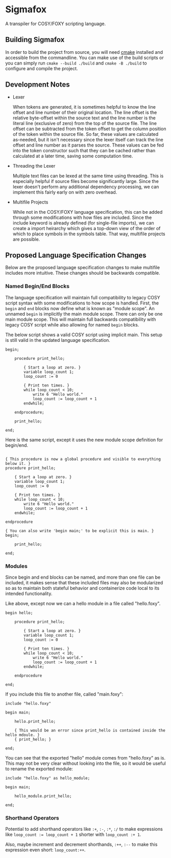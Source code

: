 # Sigmafox

A transpiler for COSY/FOXY scripting language.

## Building Sigmafox

In order to build the project from source, you will need [cmake](https://cmake.org/)
installed and accessible from the commandline. You can make use of the build
scripts or you can simply run `cmake --build ./build` and `cmake -B ./build` to
configure and compile the project.

## Development Notes

- Lexer

    When tokens are generated, it is sometimes helpful to know the line offset
    and line number of their original location. The line offset is the relative
    byte-offset within the source text and the line number is the literal line
    (exclusive of zero) from the top of the source file. The line offset can be
    subtracted from the token offset to get the column position of the token within
    the source file. So far, these values are calculated as-needed, but it isn't
    necessary since the lexer itself can track the line offset and line number as
    it parses the source. These values can be fed into the token constructor such
    that they can be cached rather than calculated at a later time, saving some
    computation time.

- Threading the Lexer

    Multiple text files can be lexed at the same time using threading. This is
    especially helpful if source files become significantly large. Since the lexer
    doesn't perform any additional dependency processing, we can implement this
    fairly early on with zero overhead.

- Multifile Projects

    While not in the COSY/FOXY language specification, this can be added through
    some modifications with how files are included. Since the include keyword is
    already defined (for single-file imports), we can create a import heirarchy
    which gives a top-down view of the order of which to place symbols in the symbols
    table. That way, multifile projects are possible.

## Proposed Language Specification Changes

Below are the proposed language specification changes to make multifile includes
more intuitive. These changes should be backwards compatible.

### Named Begin/End Blocks

The language specification will maintain full compatibility to legacy COSY script syntax
with some modifications to how scope is handled. First, the `begin` and `end` blocks
now define what is known as "module scope". An unnamed `begin` is implicitly the
main module scope. There can only be one main module scope. This will maintain
full backwards compatibility with legacy COSY script while also allowing for named
`begin` blocks.

The below script shows a valid COSY script using implicit main. This setup is still
valid in the updated language specification.

```
begin;

    procedure print_hello;

        { Start a loop at zero. }
        variable loop_count 1;
        loop_count := 0

        { Print ten times. }
        while loop_count < 10;
            write 6 "Hello world."
            loop_count := loop_count + 1
        endwhile;

    endprocedure;

    print_hello;

end;
```

Here is the same script, except it uses the new module scope definition for begin/end.


```

{ This procedure is now a global procedure and visible to everything below it. }
procedure print_hello;

    { Start a loop at zero. }
    variable loop_count 1;
    loop_count := 0

    { Print ten times. }
    while loop_count < 10;
        write 6 "Hello world."
        loop_count := loop_count + 1
    endwhile;
    
endprocedure

{ You can also write 'begin main;' to be explicit this is main. }
begin;
    
    print_hello;

end;
```

### Modules

Since begin and end blocks can be named, and more than one file can be included,
it makes sense that these included files may also be modularized so as to maintain
both stateful behavior and containerize code local to its intended functionality.

Like above, except now we can a hello module in a file called "hello.foxy".

```
begin hello;
    
    procedure print_hello;

        { Start a loop at zero. }
        variable loop_count 1;
        loop_count := 0

        { Print ten times. }
        while loop_count < 10;
            write 6 "Hello world."
            loop_count := loop_count + 1
        endwhile;
        
    endprocedure

end;
```

If you include this file to another file, called "main.foxy":

```
include "hello.foxy"

begin main;

    hello.print_hello;

    { This would be an error since print_hello is contained inside the hello mdoule. }
    { print_hello; }

end;
```

You can see that the exported "hello" module comes from "hello.foxy" as is. This
may not be very clear without looking into the file, so it would be useful to rename
the exported module:

```
include "hello.foxy" as hello_module;

begin main;

    hello_module.print_hello;

end;
```

### Shorthand Operators

Potential to add shorthand operators like `:+`, `:-`, `:*`, `:/` to make expressions
like `loop_count := loop_count + 1` shorter with `loop_count :+ 1`.

Also, maybe increment and decrement shorthands, `:++`, `:--` to make this expression
even short: `loop_count:++`.


